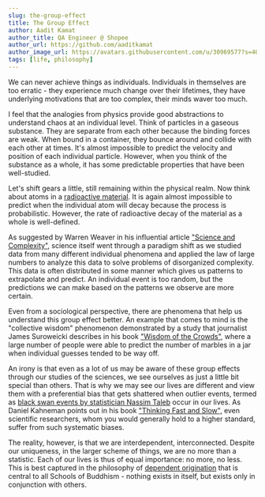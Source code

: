 ```yaml
---
slug: the-group-effect
title: The Group Effect
author: Aadit Kamat
author_title: QA Engineer @ Shopee
author_url: https://github.com/aaditkamat
author_image_url: https://avatars.githubusercontent.com/u/30969577?s=400&u=9558fc3557d79c88a7080034fe8c22654aca2e4d&v=4
tags: [life, philosophy]
---
```


We can never achieve things as individuals. Individuals in themselves are too erratic - they experience much change over their lifetimes, they have underlying motivations that are too complex, their minds waver too much.

I feel that the analogies from physics provide good abstractions to understand chaos at an individual level. Think of particles in a gaseous substance. They are separate from each other because the binding forces are weak. When bound in a container, they bounce around and collide with each other at times. It's almost impossible to predict the velocity and position of each individual particle. However, when you think of the substance as a whole, it has some predictable properties that have been well-studied.

Let's shift gears a little, still remaining within the physical realm. Now think about atoms in a [radioactive material](https://en.wikipedia.org/wiki/Radioactive_decay). It is again almost impossible to predict when the individual atom will decay because the process is probabilistic. However, the rate of radioactive decay of the material as a whole is well-defined.

As suggested by Warren Weaver in his influential article ["Science and Complexity"](https://people.physics.anu.edu.au/~tas110/Teaching/Lectures/L1/Material/WEAVER1947.pdf), science itself went through a paradigm shift as we studied data from many different individual phenomena and applied the law of large numbers to analyze this data to solve problems of disorganized complexity. This data is often distributed in some manner which gives us patterns to extrapolate and predict. An individual event is too random, but the predictions we can make based on the patterns we observe are more certain.

Even from a sociological perspective, there are phenomena that help us understand this group effect better. An example that comes to mind is the "collective wisdom" phenomenon demonstrated by a study that journalist James Suroweicki describes in his book ["Wisdom of the Crowds",](https://www.amazon.com/Wisdom-Crowds-James-Surowiecki-ebook/dp/B000FCKC3I/ref=tmm_kin_swatch_0?_encoding=UTF8&qid=1636023205&sr=1-2) where a large number of people were able to predict the number of marbles in a jar when individual guesses tended to be way off.

An irony is that even as a lot of us may be aware of these group effects through our studies of the sciences, we see ourselves as just a little bit special than others. That is why we may see our lives are different and view them with a preferential bias that gets shattered when outlier events, termed as [black swan events by statistician Nassim Taleb](https://www.amazon.com/Black-Swan-Improbable-Robustness-Fragility/dp/081297381X) occur in our lives. As Daniel Kahneman points out in his book ["Thinking Fast and Slow",](https://www.amazon.com/Thinking-Fast-Slow-Daniel-Kahneman/dp/0374533555) even scientific researchers, whom you would generally hold to a higher standard, suffer from such systematic biases.

The reality, however, is that we are interdependent, interconnected. Despite our uniqueness, in the larger scheme of things, we are no more than a statistic. Each of our lives is thus of equal importance: no more, no less. This is best captured in the philosophy of [dependent origination](https://en.wikipedia.org/wiki/Prat%C4%ABtyasamutp%C4%81da) that is central to all Schools of Buddhism - nothing exists in itself, but exists only in conjunction with others.
